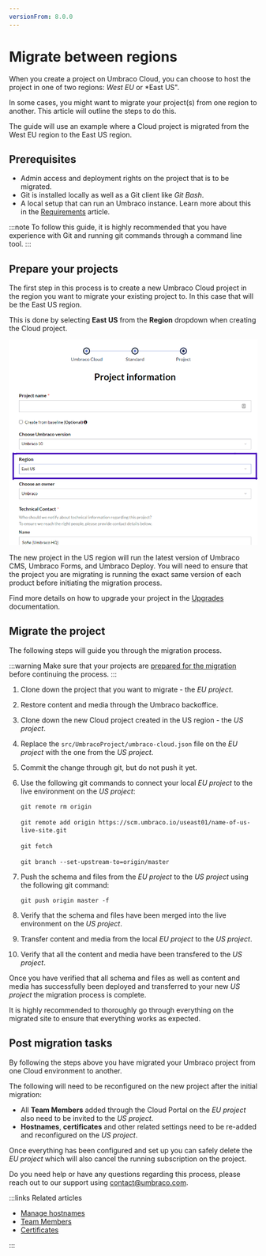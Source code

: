 ```yaml
---
versionFrom: 8.0.0
---
```


# Migrate between regions

When you create a project on Umbraco Cloud, you can choose to host the project in one of two regions: *West EU* or *East US".

In some cases, you might want to migrate your project(s) from one region to another. This article will outline the steps to do this.

The guide will use an example where a Cloud project is migrated from the West EU region to the East US region.

## Prerequisites

- Admin access and deployment rights on the project that is to be migrated.
- Git is installed locally as well as a Git client like *Git Bash*.
- A local setup that can run an Umbraco instance. Learn more about this in the [Requirements](../../../Fundamentals/Setup/Requirements/) article.

:::note
To follow this guide, it is highly recommended that you have experience with Git and running git commands through a command line tool.
:::

## Prepare your projects

The first step in this process is to create a new Umbraco Cloud project in the region you want to migrate your existing project to. In this case that will be the East US region.

This is done by selecting **East US** from the **Region** dropdown when creating the Cloud project.

![Select the East US region](images/CreateProject-SelectRegion.png)

The new project in the US region will run the latest version of Umbraco CMS, Umbraco Forms, and Umbraco Deploy. You will need to ensure that the project you are migrating is running the exact same version of each product before initiating the migration process.

Find more details on how to upgrade your project in the [Upgrades](../../Upgrades/) documentation.

## Migrate the project

The following steps will guide you through the migration process.

:::warning
Make sure that your projects are [prepared for the migration](#prepare-your-projects) before continuing the process.
:::

1. Clone down the project that you want to migrate - the *EU project*.
2. Restore content and media through the Umbraco backoffice.
3. Clone down the new Cloud project created in the US region - the *US project*.
4. Replace the `src/UmbracoProject/umbraco-cloud.json` file on the *EU project* with the one from the *US project*.
5. Commit the change through git, but do not push it yet.
6. Use the following git commands to connect your local *EU project* to the live environment on the *US project*:

   ```none
   git remote rm origin

   git remote add origin https://scm.umbraco.io/useast01/name-of-us-live-site.git

   git fetch

   git branch --set-upstream-to=origin/master
   ```

7. Push the schema and files from the *EU project* to the *US project* using the following git command:

   ```none
   git push origin master -f
   ```

8. Verify that the schema and files have been merged into the live environment on the *US project*.
9. Transfer content and media from the local *EU project* to the *US project*.
10. Verify that all the content and media have been transfered to the *US project*.

Once you have verified that all schema and files as well as content and media has successfully been deployed and transferred to your new *US project* the migration process is complete.

It is highly recommended to thoroughly go through everything on the migrated site to ensure that everything works as expected.

## Post migration tasks

By following the steps above you have migrated your Umbraco project from one Cloud environment to another.

The following will need to be reconfigured on the new project after the initial migration:

- All **Team Members** added through the Cloud Portal on the *EU project* also need to be invited to the *US project*.
- **Hostnames**, **certificates** and other related settings need to be re-added and reconfigured on the *US project*.

Once everything has been configured and set up you can safely delete the *EU project* which will also cancel the running subscription on the project.

Do you need help or have any questions regarding this process, please reach out to our support using [contact@umbraco.com](mailto:contact@umbraco.com).

:::links
Related articles

- [Manage hostnames](../../Set-Up/Manage-Hostnames/)
- [Team Members](../../Set-Up/Team-Members/)
- [Certificates](../../Set-Up/Manage-Hostnames/Security-Certificates/)

:::
